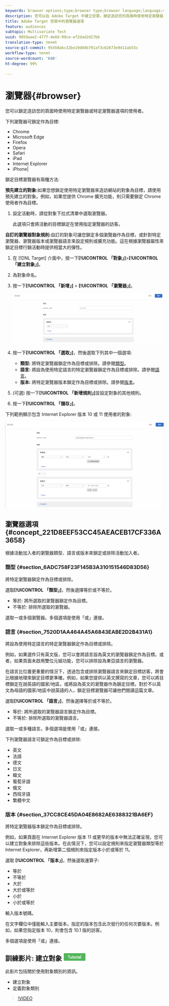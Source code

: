 ```yaml
---
keywords: browser options;type;browser type;browser language;language;version;browser version
description: 您可以在 Adobe Target 中建立受眾，鎖定造訪您的頁面時使用特定瀏覽器或特定瀏覽器選項的使用者。
title: Adobe Target 受眾中的瀏覽器選項
feature: audiences
subtopic: Multivariate Test
uuid: 9059aae2-477f-4e8d-99ce-ef2dad2d17bb
translation-type: tm+mt
source-git-commit: 95450abc32be19d04b791af3c62673e9411ab53c
workflow-type: tm+mt
source-wordcount: '648'
ht-degree: 99%

---
```



# 瀏覽器{#browser}

您可以鎖定造訪您的頁面時使用特定瀏覽器或特定瀏覽器選項的使用者。

下列瀏覽器可鎖定作為目標:

* Chrome
* Microsoft Edge
* Firefox
* Opera
* Safari
* iPad
* Internet Explorer
* iPhone|

鎖定目標瀏覽器有兩種方法:

**預先建立的對象:**&#x200B;如果您想鎖定使用特定瀏覽器來造訪網站的對象為目標，請使用預先建立的對象。例如，如果您提供 Chrome 擴充功能，則只需要鎖定 Chrome 使用者作為目標。

1. 設定活動時，請從對象下拉式清單中選取瀏覽器。

   此選項只會將活動的目標鎖定在使用指定瀏覽器的訪客。

**自訂的瀏覽器對象規則:**&#x200B;自訂的對象可讓您鎖定多個瀏覽器作為目標，或針對特定瀏覽器、瀏覽器版本或瀏覽器語言來設定規則或擴充功能。這在根據瀏覽器屬性來鎖定目標行銷活動時提供相當大的彈性。

1. 在 [!DNL Target] 介面中，按一下&#x200B;**[!UICONTROL 「對象」]**>**[!UICONTROL 「建立對象」]**。
1. 為對象命名。
1. 按一下&#x200B;**[!UICONTROL 「新增」]** > **[!UICONTROL 「瀏覽器」]**。

   ![規則 > 瀏覽器](assets/target_browser.png)

1. 按一下&#x200B;**[!UICONTROL 「選取」]**，然後選取下列其中一個選項:

   * **類型:** 將特定瀏覽器鎖定作為目標或排除。請參閱[類型](/help/c-target/c-audiences/c-target-rules/browser.md#section_6ADC758F23F145B3A310151546D83D56)。
   * **語言:** 將設為使用特定語言的特定瀏覽器鎖定作為目標或排除。請參閱[語言](/help/c-target/c-audiences/c-target-rules/browser.md#section_7520D1AA464A45A6843EABE2D2B431A1)。
   * **版本:** 將特定瀏覽器版本鎖定作為目標或排除。請參閱[版本](/help/c-target/c-audiences/c-target-rules/browser.md#section_37CC8CE45DA04E8682AE6388321BA6EF)。

1. (可選) 按一下&#x200B;**[!UICONTROL 「新增規則」]**&#x200B;並設定對象的其他規則。
1. 按一下&#x200B;**[!UICONTROL 「儲存」]**。

下列範例顯示包含 Internet Explorer 版本 10 或 11 使用者的對象:

![Target IE 10 和 11](/help/c-target/c-audiences/c-target-rules/assets/target_ie-10-11.png)

## 瀏覽器選項 {#concept_221D8EEF53CC45AEACEB17CF336A3658}

根據活動加入者的瀏覽器類型、語言或版本來鎖定或排除活動加入者。

### 類型 {#section_6ADC758F23F145B3A310151546D83D56}

將特定瀏覽器鎖定作為目標或排除。

選取&#x200B;**[!UICONTROL 「類型」]**，然後選擇等於或不等於。

* 等於: 將所選取的瀏覽器鎖定作為目標。
* 不等於: 排除所選取的瀏覽器。

選取一或多個瀏覽器。多個選項是使用「或」連接。

### 語言 {#section_7520D1AA464A45A6843EABE2D2B431A1}

將設為使用特定語言的特定瀏覽器鎖定作為目標或排除。

例如，如果選件只有英文版，您可以會將語言設為英文的瀏覽器鎖定作為目標。或者，如果頁面未啟用雙位元組功能，您可以排除設為東亞語言的瀏覽器。

在語言比位置更重要的情況下，透過包含或排除瀏覽器語言來鎖定目標訪客，將會比根據地理來鎖定目標更準確。例如，如果您提供以英文撰寫的文章，您可以將目標鎖定在說英語的國家/地區，或將設為英文的瀏覽器作為鎖定目標。對於不以英文為母語的國家/地區中說英語的人，鎖定目標瀏覽器可讓他們閱讀這篇文章。

選取&#x200B;**[!UICONTROL 「語言」]**，然後選擇等於或不等於。

* 等於: 將所選取的瀏覽器語言鎖定作為目標。
* 不等於: 排除所選取的瀏覽器語言。

選取一或多種語言。多個選項是使用「或」連接。

下列瀏覽器語言可鎖定作為目標或排除:

* 英文
* 法語
* 德文
* 日文
* 韓文
* 葡萄牙語
* 俄文
* 西班牙語
* 繁體中文

### 版本 {#section_37CC8CE45DA04E8682AE6388321BA6EF}

將特定瀏覽器版本鎖定作為目標或排除。

例如，如果頁面在 Internet Explorer 版本 11 或更早的版本中無法正確呈現，您可以建立對象來排除這些版本。在此情況下，您可以設定規則來指定瀏覽器類型等於 Internet Explorer，再新增第二個規則來指定版本小於或等於 11。

選取 **[!UICONTROL 「版本」]**，然後選取運算子:

* 等於
* 不等於
* 大於
* 大於或等於
* 小於
* 小於或等於

輸入版本號碼。

在文字欄位中僅能輸入主要版本。指定的版本包含此次發行的任何次要版本。例如，如果您指定版本 10，則會包含 10.1 版的訪客。

多個選項是使用「或」連接。

## 訓練影片: 建立對象 ![教學課程徽章](/help/assets/tutorial.png)

此影片包括關於使用對象類別的資訊。

* 建立對象
* 定義對象類別

>[!VIDEO](https://video.tv.adobe.com/v/17392)